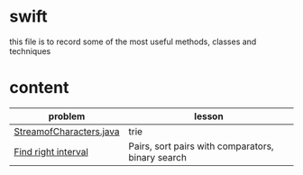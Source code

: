# swift
this file is to record some of the most useful methods, classes and techniques

# content

| problem                                                     | lesson                                            |
| ----------------------------------------------------------- | ------------------------------------------------- |
| [StreamofCharacters.java](week4/D2.StreamofCharacters.java) | trie                                              |
| [Find right interval](week4/D6.FindRightInterval.java)      | Pairs, sort pairs with comparators, binary search |

